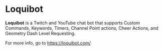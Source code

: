 # Loquibot

**Loquibot** is a Twitch and YouTube chat bot that supports Custom Commands, Keywords, Timers, Channel Point actions, Cheer Actions, and Geometry Dash Level Requesting. 

For more info, go to https://loquibot.com/

